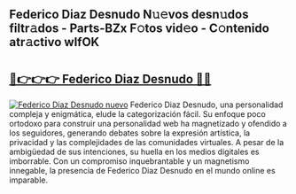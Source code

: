 ## Federico Diaz Desnudo N𝚞𝚎vos desn𝚞dos filtr𝚊dos - Parts-BZx F𝚘tos vid𝚎o - C𝚘ntenido atr𝚊ctivo wIfOK

# <h2><a href="http://mb6pztg.tromn.icu/?c=Federico+Diaz+Desnudo">🔗👉👉👉 Federico Diaz Desnudo 🔗🔗</a></h2>

[![Federico Diaz Desnudo nuevo](https://i.imgur.com/pEAQMta.gif)](http://mb6pztg.tromn.icu/?c=Federico+Diaz+Desnudo)
Federico Diaz Desnudo, una personalidad compleja y enigmática, elude la categorización fácil. Su enfoque poco ortodoxo para construir una personalidad web ha magnetizado y ofendido a los seguidores, generando debates sobre la expresión artística, la privacidad y las complejidades de las comunidades virtuales. A pesar de la ambigüedad de sus intenciones, su huella en los medios digitales es imborrable. Con un compromiso inquebrantable y un magnetismo innegable, la presencia de Federico Diaz Desnudo en el mundo online es imparable.
